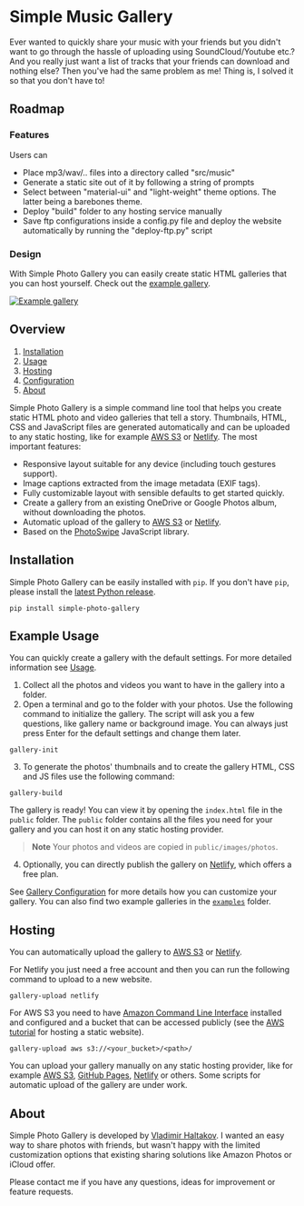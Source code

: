 # Simple Music Gallery

Ever wanted to quickly share your music with your friends but you didn't want to go through the hassle of uploading using SoundCloud/Youtube etc.? And you really just want a list of tracks that your friends can download and nothing else? Then you've had the same problem as me! Thing is, I solved it so that you don't have to!

## Roadmap

### Features

Users can

- Place mp3/wav/.. files into a directory called "src/music"
- Generate a static site out of it by following a string of prompts
- Select between "material-ui" and "light-weight" theme options. The latter being a barebones theme.
- Deploy "build" folder to any hosting service manually
- Save ftp configurations inside a config.py file and deploy the website automatically by running the "deploy-ftp.py" script

### Design


With Simple Photo Gallery you can easily create static HTML galleries that you can host yourself. Check out the [example gallery](https://www.haltakov.net/simple-photo-gallery/gallery_usa_multi/).

[![Example gallery](https://github.com/haltakov/simple-photo-gallery/blob/master/examples/gallery_usa_multi/screenshot_gallery_usa_multi.jpg?raw=true)](https://www.haltakov.net/simple-photo-gallery/gallery_usa_multi/)


## Overview

1. [Installation](#installation)
2. [Usage](#usage)
3. [Hosting](#hosting)
4. [Configuration](#configuration)
5. [About](#about)

Simple Photo Gallery is a simple command line tool that helps you create static HTML photo and video galleries that tell a story. Thumbnails, HTML, CSS and JavaScript files are generated automatically and can be uploaded to any static hosting, like for example [AWS S3](https://aws.amazon.com/s3/) or [Netlify](https://www.netlify.com/). The most important features:

* Responsive layout suitable for any device (including touch gestures support).
* Image captions extracted from the image metadata (EXIF tags).
* Fully customizable layout with sensible defaults to get started quickly.
* Create a gallery from an existing OneDrive or Google Photos album, without downloading the photos.
* Automatic upload of the gallery to [AWS S3](https://aws.amazon.com/s3/) or [Netlify](https://www.netlify.com/).
* Based on the [PhotoSwipe](https://photoswipe.com/) JavaScript library.

## Installation

Simple Photo Gallery can be easily installed with `pip`. If you don't have `pip`, please install the [latest Python release](https://www.python.org/downloads/).
```
pip install simple-photo-gallery
```

## Example Usage

You can quickly create a gallery with the default settings. For more detailed information see [Usage](doc/Usage.md).

1. Collect all the photos and videos you want to have in the gallery into a folder.
2. Open a terminal and go to the folder with your photos. Use the following command to initialize the gallery. The script will ask you a few questions, like gallery name or background image. You can always just press Enter for the default settings and change them later.
```
gallery-init
```

3. To generate the photos' thumbnails and to create the gallery HTML, CSS and JS files use the following command:
```
gallery-build
```

The gallery is ready! You can view it by opening the `index.html` file in the `public` folder. The `public` folder contains all the files you need for your gallery and you can host it on any static hosting provider.

> **Note**
> Your photos and videos are copied in `public/images/photos`.

4. Optionally, you can directly publish the gallery on [Netlify](https://www.netlify.com/), which offers a free plan.

See [Gallery Configuration](doc/GalleryConfiguration.md) for more details how you can customize your gallery. You can also find two example galleries in the [`examples`](https://github.com/haltakov/simple-photo-gallery/tree/master/examples) folder.


## Hosting

You can automatically upload the gallery to [AWS S3](https://aws.amazon.com/s3/) or [Netlify](https://www.netlify.com/).

For Netlify you just need a free account and then you can run the following command to upload to a new website.
```
gallery-upload netlify
```

For AWS S3 you need to have [Amazon Command Line Interface](https://aws.amazon.com/cli/) installed and configured and a bucket that can be accessed publicly (see the [AWS tutorial](https://aws.amazon.com/getting-started/projects/host-static-website/) for hosting a static website).
```
gallery-upload aws s3://<your_bucket>/<path>/
```

You can upload your gallery manually on any static hosting provider, like for example [AWS S3](https://aws.amazon.com/s3/), [GitHub Pages](https://pages.github.com/), [Netlify](https://www.netlify.com/) or others. Some scripts for automatic upload of the gallery are under work.


## About

Simple Photo Gallery is developed by [Vladimir Haltakov](https://www.haltakov.net). I wanted an easy way to share photos with friends, but wasn't happy with the limited customization options that existing sharing solutions like Amazon Photos or iCloud offer.

Please contact me if you have any questions, ideas for improvement or feature requests.
